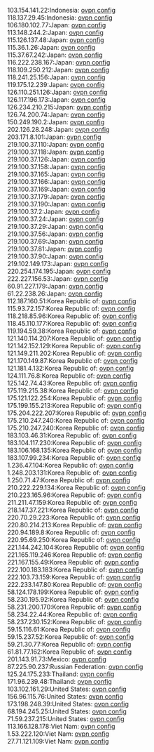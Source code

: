 103.154.141.22:Indonesia: [ovpn config](vpn/103_154_141_22.ovpn)  
118.137.29.45:Indonesia: [ovpn config](vpn/118_137_29_45.ovpn)  
106.180.102.77:Japan: [ovpn config](vpn/106_180_102_77.ovpn)  
113.148.244.2:Japan: [ovpn config](vpn/113_148_244_2.ovpn)  
115.126.137.48:Japan: [ovpn config](vpn/115_126_137_48.ovpn)  
115.36.1.26:Japan: [ovpn config](vpn/115_36_1_26.ovpn)  
115.37.67.242:Japan: [ovpn config](vpn/115_37_67_242.ovpn)  
116.222.238.167:Japan: [ovpn config](vpn/116_222_238_167.ovpn)  
118.109.250.212:Japan: [ovpn config](vpn/118_109_250_212.ovpn)  
118.241.25.156:Japan: [ovpn config](vpn/118_241_25_156.ovpn)  
119.175.12.239:Japan: [ovpn config](vpn/119_175_12_239.ovpn)  
126.110.251.126:Japan: [ovpn config](vpn/126_110_251_126.ovpn)  
126.117.196.173:Japan: [ovpn config](vpn/126_117_196_173.ovpn)  
126.234.210.215:Japan: [ovpn config](vpn/126_234_210_215.ovpn)  
126.74.200.74:Japan: [ovpn config](vpn/126_74_200_74.ovpn)  
150.249.190.2:Japan: [ovpn config](vpn/150_249_190_2.ovpn)  
202.126.28.248:Japan: [ovpn config](vpn/202_126_28_248.ovpn)  
203.171.8.101:Japan: [ovpn config](vpn/203_171_8_101.ovpn)  
219.100.37.110:Japan: [ovpn config](vpn/219_100_37_110.ovpn)  
219.100.37.118:Japan: [ovpn config](vpn/219_100_37_118.ovpn)  
219.100.37.126:Japan: [ovpn config](vpn/219_100_37_126.ovpn)  
219.100.37.158:Japan: [ovpn config](vpn/219_100_37_158.ovpn)  
219.100.37.165:Japan: [ovpn config](vpn/219_100_37_165.ovpn)  
219.100.37.166:Japan: [ovpn config](vpn/219_100_37_166.ovpn)  
219.100.37.169:Japan: [ovpn config](vpn/219_100_37_169.ovpn)  
219.100.37.179:Japan: [ovpn config](vpn/219_100_37_179.ovpn)  
219.100.37.190:Japan: [ovpn config](vpn/219_100_37_190.ovpn)  
219.100.37.2:Japan: [ovpn config](vpn/219_100_37_2.ovpn)  
219.100.37.24:Japan: [ovpn config](vpn/219_100_37_24.ovpn)  
219.100.37.29:Japan: [ovpn config](vpn/219_100_37_29.ovpn)  
219.100.37.56:Japan: [ovpn config](vpn/219_100_37_56.ovpn)  
219.100.37.69:Japan: [ovpn config](vpn/219_100_37_69.ovpn)  
219.100.37.81:Japan: [ovpn config](vpn/219_100_37_81.ovpn)  
219.100.37.90:Japan: [ovpn config](vpn/219_100_37_90.ovpn)  
219.102.149.173:Japan: [ovpn config](vpn/219_102_149_173.ovpn)  
220.254.174.195:Japan: [ovpn config](vpn/220_254_174_195.ovpn)  
222.227.156.53:Japan: [ovpn config](vpn/222_227_156_53.ovpn)  
60.91.227.179:Japan: [ovpn config](vpn/60_91_227_179.ovpn)  
61.22.238.26:Japan: [ovpn config](vpn/61_22_238_26.ovpn)  
112.187.160.51:Korea Republic of: [ovpn config](vpn/112_187_160_51.ovpn)  
115.93.72.157:Korea Republic of: [ovpn config](vpn/115_93_72_157.ovpn)  
118.218.85.96:Korea Republic of: [ovpn config](vpn/118_218_85_96.ovpn)  
118.45.110.177:Korea Republic of: [ovpn config](vpn/118_45_110_177.ovpn)  
119.194.59.38:Korea Republic of: [ovpn config](vpn/119_194_59_38.ovpn)  
121.140.114.207:Korea Republic of: [ovpn config](vpn/121_140_114_207.ovpn)  
121.142.152.129:Korea Republic of: [ovpn config](vpn/121_142_152_129.ovpn)  
121.149.211.202:Korea Republic of: [ovpn config](vpn/121_149_211_202.ovpn)  
121.170.149.87:Korea Republic of: [ovpn config](vpn/121_170_149_87.ovpn)  
121.181.4.132:Korea Republic of: [ovpn config](vpn/121_181_4_132.ovpn)  
124.111.76.8:Korea Republic of: [ovpn config](vpn/124_111_76_8.ovpn)  
125.142.74.43:Korea Republic of: [ovpn config](vpn/125_142_74_43.ovpn)  
175.119.215.38:Korea Republic of: [ovpn config](vpn/175_119_215_38.ovpn)  
175.121.122.254:Korea Republic of: [ovpn config](vpn/175_121_122_254.ovpn)  
175.199.155.213:Korea Republic of: [ovpn config](vpn/175_199_155_213.ovpn)  
175.204.222.207:Korea Republic of: [ovpn config](vpn/175_204_222_207.ovpn)  
175.210.247.240:Korea Republic of: [ovpn config](vpn/175_210_247_240.ovpn)  
175.210.247.240:Korea Republic of: [ovpn config](vpn/175_210_247_240.ovpn)  
183.103.46.31:Korea Republic of: [ovpn config](vpn/183_103_46_31.ovpn)  
183.104.117.230:Korea Republic of: [ovpn config](vpn/183_104_117_230.ovpn)  
183.106.168.135:Korea Republic of: [ovpn config](vpn/183_106_168_135.ovpn)  
183.107.99.234:Korea Republic of: [ovpn config](vpn/183_107_99_234.ovpn)  
1.236.47.104:Korea Republic of: [ovpn config](vpn/1_236_47_104.ovpn)  
1.248.203.131:Korea Republic of: [ovpn config](vpn/1_248_203_131.ovpn)  
1.250.71.47:Korea Republic of: [ovpn config](vpn/1_250_71_47.ovpn)  
210.222.229.134:Korea Republic of: [ovpn config](vpn/210_222_229_134.ovpn)  
210.223.165.96:Korea Republic of: [ovpn config](vpn/210_223_165_96.ovpn)  
211.211.47.159:Korea Republic of: [ovpn config](vpn/211_211_47_159.ovpn)  
218.147.37.221:Korea Republic of: [ovpn config](vpn/218_147_37_221.ovpn)  
220.70.29.223:Korea Republic of: [ovpn config](vpn/220_70_29_223.ovpn)  
220.80.214.213:Korea Republic of: [ovpn config](vpn/220_80_214_213.ovpn)  
220.94.189.8:Korea Republic of: [ovpn config](vpn/220_94_189_8.ovpn)  
220.95.69.250:Korea Republic of: [ovpn config](vpn/220_95_69_250.ovpn)  
221.144.242.104:Korea Republic of: [ovpn config](vpn/221_144_242_104.ovpn)  
221.165.119.246:Korea Republic of: [ovpn config](vpn/221_165_119_246.ovpn)  
221.167.155.49:Korea Republic of: [ovpn config](vpn/221_167_155_49.ovpn)  
222.100.183.183:Korea Republic of: [ovpn config](vpn/222_100_183_183.ovpn)  
222.103.73.159:Korea Republic of: [ovpn config](vpn/222_103_73_159.ovpn)  
222.233.147.80:Korea Republic of: [ovpn config](vpn/222_233_147_80.ovpn)  
58.124.178.199:Korea Republic of: [ovpn config](vpn/58_124_178_199.ovpn)  
58.230.195.92:Korea Republic of: [ovpn config](vpn/58_230_195_92.ovpn)  
58.231.200.170:Korea Republic of: [ovpn config](vpn/58_231_200_170.ovpn)  
58.234.22.44:Korea Republic of: [ovpn config](vpn/58_234_22_44.ovpn)  
58.237.230.152:Korea Republic of: [ovpn config](vpn/58_237_230_152.ovpn)  
59.15.116.61:Korea Republic of: [ovpn config](vpn/59_15_116_61.ovpn)  
59.15.237.52:Korea Republic of: [ovpn config](vpn/59_15_237_52.ovpn)  
59.21.30.77:Korea Republic of: [ovpn config](vpn/59_21_30_77.ovpn)  
61.81.77.162:Korea Republic of: [ovpn config](vpn/61_81_77_162.ovpn)  
201.143.91.73:Mexico: [ovpn config](vpn/201_143_91_73.ovpn)  
87.225.90.237:Russian Federation: [ovpn config](vpn/87_225_90_237.ovpn)  
125.24.175.233:Thailand: [ovpn config](vpn/125_24_175_233.ovpn)  
171.96.239.48:Thailand: [ovpn config](vpn/171_96_239_48.ovpn)  
103.102.161.29:United States: [ovpn config](vpn/103_102_161_29.ovpn)  
156.96.115.76:United States: [ovpn config](vpn/156_96_115_76.ovpn)  
173.198.248.39:United States: [ovpn config](vpn/173_198_248_39.ovpn)  
68.194.245.25:United States: [ovpn config](vpn/68_194_245_25.ovpn)  
71.59.237.215:United States: [ovpn config](vpn/71_59_237_215.ovpn)  
113.166.128.178:Viet Nam: [ovpn config](vpn/113_166_128_178.ovpn)  
1.53.222.120:Viet Nam: [ovpn config](vpn/1_53_222_120.ovpn)  
27.71.121.109:Viet Nam: [ovpn config](vpn/27_71_121_109.ovpn)  
